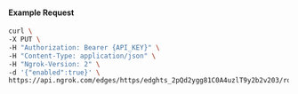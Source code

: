 <!-- Code generated for API Clients. DO NOT EDIT. -->

#### Example Request

```bash
curl \
-X PUT \
-H "Authorization: Bearer {API_KEY}" \
-H "Content-Type: application/json" \
-H "Ngrok-Version: 2" \
-d '{"enabled":true}' \
https://api.ngrok.com/edges/https/edghts_2pQd2ygg81C0A4uzlT9y2b2v203/routes/edghtsrt_2pQd34HMzawt8UxYKczfit030XO/compression
```
